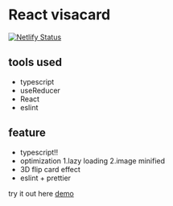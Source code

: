 # React visacard

[![Netlify Status](https://api.netlify.com/api/v1/badges/d81991ff-ab2b-4256-90b4-959cfadcc0a3/deploy-status)](https://app.netlify.com/sites/determined-shaw-43dde8/deploys)

## tools used

- typescript
- useReducer
- React
- eslint

## feature

- typescript!!
- optimization
  1.lazy loading
  2.image minified
- 3D flip card effect
- eslint + prettier

try it out here [demo](https://determined-shaw-43dde8.netlify.app/)
